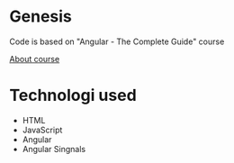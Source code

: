 # Genesis
Code is based on "Angular - The Complete Guide" course

[About course](https://www.udemy.com/course/the-complete-guide-to-angular-2/?couponCode=KEEPLEARNING)


# Technologi used
- HTML
- JavaScript
- Angular
- Angular Singnals
